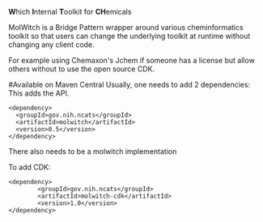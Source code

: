 **W**hich **I**nternal **T**oolkit for **CH**emicals

MolWitch is a Bridge Pattern wrapper around various cheminformatics toolkit
so that users can change the underlying toolkit at runtime without changing
any client code.

For example using Chemaxon's Jchem if someone has a license but allow others
without to use the open source CDK.

#Available on Maven Central
Usually, one needs to add 2 dependencies:
This adds the API.
```
<dependency>
  <groupId>gov.nih.ncats</groupId>
  <artifactId>molwitch</artifactId>
  <version>0.5</version>
</dependency>
```

There also needs to be a molwitch implementation

To add CDK:
```
<dependency>
        <groupId>gov.nih.ncats</groupId>
        <artifactId>molwitch-cdk</artifactId>
        <version>1.0</version>
</dependency>
```
